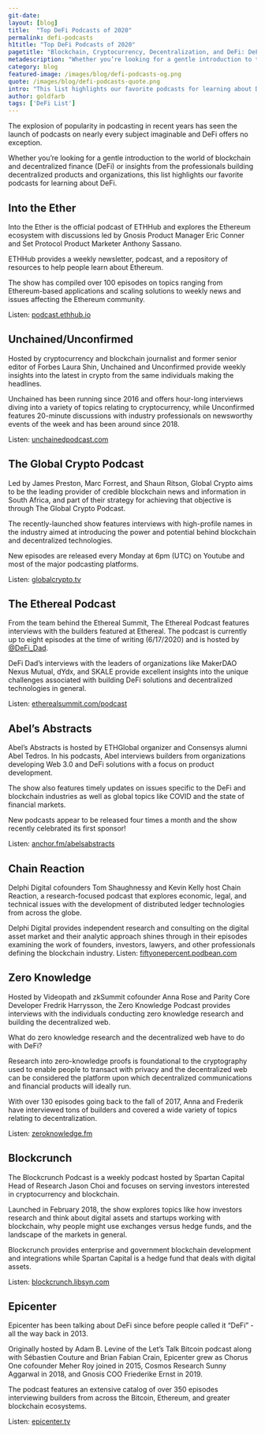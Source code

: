 ```yaml
---
git-date:
layout: [blog]
title:  "Top DeFi Podcasts of 2020"
permalink: defi-podcasts
h1title: "Top DeFi Podcasts of 2020"
pagetitle: "Blockchain, Cryptocurrency, Decentralization, and DeFi: DeFi Prime’s Top Podcasts of 2020 🎙"
metadescription: "Whether you’re looking for a gentle introduction to the world of blockchain and decentralized finance (DeFi) or insights from the professionals building decentralized products and organizations, this list highlights our favorite podcasts for learning about DeFi"
category: blog
featured-image: /images/blog/defi-podcasts-og.png
quote: /images/blog/defi-podcasts-quote.png
intro: "This list highlights our favorite podcasts for learning about DeFi"
author: goldfarb
tags: ['DeFi List']
---
```

The explosion of popularity in podcasting in recent years has seen the launch of podcasts on nearly every subject imaginable and DeFi offers no exception.

Whether you’re looking for a gentle introduction to the world of blockchain and decentralized finance (DeFi) or insights from the professionals building decentralized products and organizations, this list highlights our favorite podcasts for learning about DeFi.  

## Into the Ether
Into the Ether is the official podcast of ETHHub and explores the Ethereum ecosystem with discussions led by Gnosis Product Manager Eric Conner and Set Protocol Product Marketer Anthony Sassano.

ETHHub provides a weekly newsletter, podcast, and a repository of resources to help people learn about Ethereum.

The show has compiled over 100 episodes on topics ranging from Ethereum-based applications and scaling solutions to weekly news and issues affecting the Ethereum community.

Listen: [podcast.ethhub.io](https://podcast.ethhub.io/)

## Unchained/Unconfirmed
Hosted by cryptocurrency and blockchain journalist and former senior editor of Forbes Laura Shin, Unchained and Unconfirmed provide weekly insights into the latest in crypto from the same individuals making the headlines.

Unchained has been running since 2016 and offers hour-long interviews diving into a variety of topics relating to cryptocurrency, while Unconfirmed features 20-minute discussions with industry professionals on newsworthy events of the week and has been around since 2018.

Listen: [unchainedpodcast.com](https://unchainedpodcast.com/)

## The Global Crypto Podcast
Led by James Preston, Marc Forrest, and Shaun Ritson, Global Crypto aims to be the leading provider of credible blockchain news and information in South Africa, and part of their strategy for achieving that objective is through The Global Crypto Podcast.

The recently-launched show features interviews with high-profile names in the industry aimed at introducing the power and potential behind blockchain and decentralized technologies.

New episodes are released every Monday at 6pm (UTC) on Youtube and most of the major podcasting platforms.

Listen: [globalcrypto.tv](https://globalcrypto.tv/all-you-need-to-know-about-cryptos-future-in-one-podcast/)

## The Ethereal Podcast
From the team behind the Ethereal Summit, The Ethereal Podcast features interviews with the builders featured at Ethereal. The podcast is currently up to eight episodes at the time of writing (6/17/2020) and is hosted by [@DeFi_Dad](https://twitter.com/DeFi_Dad).

DeFi Dad’s interviews with the leaders of organizations like MakerDAO Nexus Mutual, dYdx, and SKALE provide excellent insights into the unique challenges associated with building DeFi solutions and decentralized technologies in general.

Listen: [etherealsummit.com/podcast](https://www.etherealsummit.com/podcast)

## Abel’s Abstracts
Abel’s Abstracts is hosted by ETHGlobal organizer and Consensys alumni Abel Tedros. In his podcasts, Abel interviews builders from organizations developing Web 3.0 and DeFi solutions with a focus on product development.

The show also features timely updates on issues specific to the DeFi and blockchain industries as well as global topics like COVID and the state of financial markets.

New podcasts appear to be released four times a month and the show recently celebrated its first sponsor!

Listen: [anchor.fm/abelsabstracts](https://anchor.fm/abelsabstracts)

## Chain Reaction
Delphi Digital cofounders Tom Shaughnessy and Kevin Kelly host Chain Reaction, a research-focused podcast that explores economic, legal, and technical issues with the development of distributed ledger technologies from across the globe.

Delphi Digital provides independent research and consulting on the digital asset market and their analytic approach shines through in their episodes examining the work of founders, investors, lawyers, and other professionals defining the blockchain industry.
Listen: [fiftyonepercent.podbean.com](https://fiftyonepercent.podbean.com/)

## Zero Knowledge
Hosted by Videopath and zkSummit cofounder Anna Rose and Parity Core Developer Fredrik Harrysson, the Zero Knowledge Podcast provides interviews with the individuals conducting zero knowledge research and building the decentralized web.

What do zero knowledge research and the decentralized web have to do with DeFi?

Research into zero-knowledge proofs is foundational to the cryptography used to enable people to transact with privacy and the decentralized web can be considered the platform upon which decentralized communications and financial products will ideally run.

With over 130 episodes going back to the fall of 2017, Anna and Frederik have interviewed tons of builders and covered a wide variety of topics relating to decentralization.

Listen: [zeroknowledge.fm](https://www.zeroknowledge.fm/)

## Blockcrunch
The Blockcrunch Podcast is a weekly podcast hosted by Spartan Capital Head of Research Jason Choi and focuses on serving investors interested in cryptocurrency and blockchain.

Launched in February 2018, the show explores topics like how investors research and think about digital assets and startups working with blockchain, why people might use exchanges versus hedge funds, and the landscape of the markets in general.

Blockcrunch provides enterprise and government blockchain development and integrations while Spartan Capital is a hedge fund that deals with digital assets.

Listen: [blockcrunch.libsyn.com](https://blockcrunch.libsyn.com/)

## Epicenter
Epicenter has been talking about DeFi since before people called it “DeFi” - all the way back in 2013.

Originally hosted by Adam B. Levine of the Let’s Talk Bitcoin podcast along with Sébastien Couture and Brian Fabian Crain, Epicenter grew as Chorus One cofounder Meher Roy joined in 2015, Cosmos Research Sunny Aggarwal in 2018, and Gnosis COO Friederike Ernst in 2019.

The podcast features an extensive catalog of over 350 episodes interviewing builders from across the Bitcoin, Ethereum, and greater blockchain ecosystems.

Listen: [epicenter.tv](https://epicenter.tv/)
